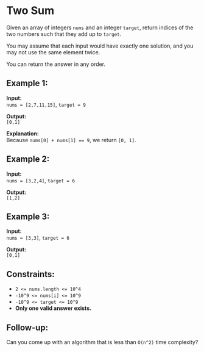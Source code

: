 # Two Sum

Given an array of integers `nums` and an integer `target`, return indices of the two numbers such that they add up to `target`.

You may assume that each input would have exactly one solution, and you may not use the same element twice.

You can return the answer in any order.

## Example 1:

**Input:**  
`nums = [2,7,11,15]`, `target = 9`

**Output:**  
`[0,1]`

**Explanation:**  
Because `nums[0] + nums[1] == 9`, we return `[0, 1]`.

## Example 2:

**Input:**  
`nums = [3,2,4]`, `target = 6`

**Output:**  
`[1,2]`

## Example 3:

**Input:**  
`nums = [3,3]`, `target = 6`

**Output:**  
`[0,1]`

## Constraints:

- `2 <= nums.length <= 10^4`
- `-10^9 <= nums[i] <= 10^9`
- `-10^9 <= target <= 10^9`
- **Only one valid answer exists.**

## Follow-up:

Can you come up with an algorithm that is less than `O(n^2)` time complexity?
